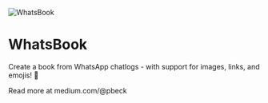
![WhatsBook](http://i.imgur.com/LyfyZZG.jpg)

# WhatsBook
Create a book from WhatsApp chatlogs - with support for images, links, and emojis! 🎉

Read more at medium.com/@pbeck

